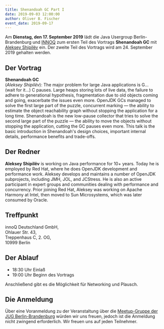 ```yaml
---
title: Shenandoah GC Part I
date: 2019-09-03 12:00:00
author: Oliver B. Fischer
event_date: 2019-09-17
---
```


Am **Dienstag, den 17. September 2019** lädt die Java Usergroup Berlin-Brandenburg und [INNOQ](https://www.innoq.com) zum ersten Teil des Vortrags **Shenandoah GC** mit [Aleksey Shipilëv](https://shipilev.net/) ein. Der zweite Teil des Vortrags wird am 24. September 2019 gehalten werden.

<!--more-->
## Der Vortrag

**Shenandoah GC**  
(_Aleksey Shipilëv_): The major problem for large Java applications is G... (wait for it...) C pauses. Large heaps storing lots of live data, the failure to adhere to generational hypothesis, fragmentation due to old objects coming and going, exacerbate the issues even more. OpenJDK GCs managed to solve the first large part of the puzzle, concurrent marking — the ability to estimate the object reachability graph without stopping the application for a long time. Shenandoah is the new low-pause collector that tries to solve the second large part of the puzzle — the ability to move the objects without stopping the application, cutting the GC pauses even more. This talk is the basic introduction in Shenandoah's design choices, important internal details, performance benefits and trade-offs.

## Der Redner

**Aleksey Shipilëv**
is working on Java performance for 10+ years. Today he is employed by Red Hat, where he does OpenJDK development and performance work. Aleksey develops and maintains a number of OpenJDK subprojects, including JMH, JOL, and JCStress. He is also an active participant in expert groups and communities dealing with performance and concurrency. Prior joining Red Hat, Aleksey was working on Apache Harmony at Intel, then moved to Sun Microsystems, which was later consumed by Oracle.

## Treffpunkt

innoQ Deutschland GmbH,  
Ohlauer Str. 43,  
Treppenhaus C, 2. OG,  
10999 Berlin

## Der Ablauf

- 18:30 Uhr Einlaß
- 19:00 Uhr Beginn des Vortrags

Anschließend gibt es die Möglichkeit für Networking und Plausch.

## Die Anmeldung

Über eine Voranmeldung zu der Veranstaltung über die [Meetup-Gruppe der JUG Berlin-Brandenburg](http://meetup.com/jug-bb/) würden wir uns freuen, jedoch ist die Anmeldung nicht zwingend erforderlich. Wir freuen uns auf jeden Teilnehmer.





